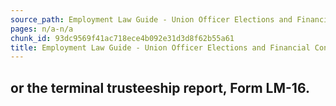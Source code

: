 ```yaml
---
source_path: Employment Law Guide - Union Officer Elections and Financial Controls.md
pages: n/a-n/a
chunk_id: 93dc9569f41ac718ece4b092e31d3d8f62b55a61
title: Employment Law Guide - Union Officer Elections and Financial Controls
---
```

## or the terminal trusteeship report, Form LM-16.
